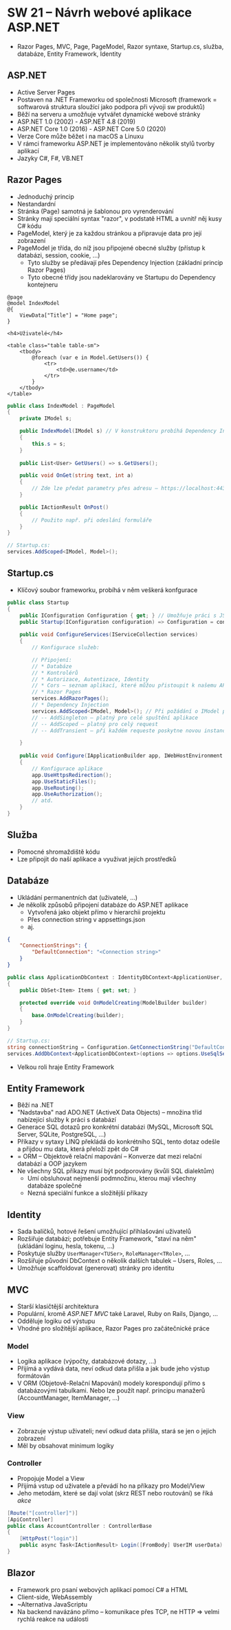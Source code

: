 # SW 21 – Návrh webové aplikace <span>ASP.NET</span>

* Razor Pages, MVC, Page, PageModel, Razor syntaxe, Startup.cs, služba, databáze, Entity Framework, Identity

## <span>ASP.NET</span>

* Active Server Pages
* Postaven na .NET Frameworku od společnosti Microsoft (framework = softwarová struktura sloužící jako podpora při vývoji sw produktů)
* Běží na serveru a umožňuje vytvářet dynamické webové stránky
* <span>ASP.NET</span> 1.0 (2002) - <span>ASP.NET</span> 4.8 (2019)
* <span>ASP.NET</span> Core 1.0 (2016) - <span>ASP.NET</span> Core 5.0 (2020)
* Verze Core může běžet i na macOS a Linuxu
* V rámci frameworku <span>ASP.NET</span> je implementováno několik stylů tvorby aplikací
* Jazyky C#, F#, <span>VB.NET</span>

## Razor Pages

* Jednoduchý princip
* Nestandardní
* Stránka (Page) samotná je šablonou pro vyrenderování
* Stránky mají speciální syntax "razor", v podstatě HTML a uvnitř něj kusy C# kódu
* PageModel, který je za každou stránkou a připravuje data pro její zobrazení
* PageModel je třída, do níž jsou připojené obecné služby (přístup k databázi, session, cookie, ...)
  * Tyto služby se předávají přes Dependency Injection (základní princip Razor Pages)
  * Tyto obecné třídy jsou nadeklarovány ve Startupu do Dependency kontejneru

``` razor
@page
@model IndexModel
@{
    ViewData["Title"] = "Home page";
}

<h4>Uživatelé</h4>

<table class="table table-sm">
    <tbody>
        @foreach (var e in Model.GetUsers()) {
            <tr>
                <td>@e.username</td>
            </tr>
        }
    </tbody>
</table>
```

``` csharp
public class IndexModel : PageModel
{
    private IModel s;

    public IndexModel(IModel s) // V konstruktoru probíhá Dependency Injection
    {
        this.s = s;
    }
    
    public List<User> GetUsers() => s.GetUsers();

    public void OnGet(string text, int a)
    {
        // Zde lze předat parametry přes adresu – https://localhost:44363/?a=3&text=Hello
    }

    public IActionResult OnPost()
    {
        // Použito např. při odeslání formuláře
    }
}

// Startup.cs:
services.AddScoped<IModel, Model>();
```

## Startup.cs

* Klíčový soubor frameworku, probíhá v něm veškerá konfgurace

``` csharp
public class Startup
{
    public IConfiguration Configuration { get; } // Umožňuje práci s JSON konfigurací (appsettings.json)
    public Startup(IConfiguration configuration) => Configuration = configuration;
    
    public void ConfigureServices(IServiceCollection services)
    {
        // Konfigurace služeb:

        // Připojení:
        // * Databáze
        // * Kontrolérů
        // * Autorizace, Autentizace, Identity
        // * Cors – seznam aplikací, které můžou přistoupit k našemu API
        // * Razor Pages
        services.AddRazorPages();
        // * Dependency Injection
        services.AddScoped<IModel, Model>(); // Při požádání o IModel poskytne Model
        // -- AddSingleton – platný pro celé spuštění aplikace
        // -- AddScoped – platný pro celý request
        // -- AddTransient – při každém requeste poskytne novou instanci

    }
    
    public void Configure(IApplicationBuilder app, IWebHostEnvironment env)
    {
        // Konfigurace aplikace
        app.UseHttpsRedirection();
        app.UseStaticFiles();
        app.UseRouting();
        app.UseAuthorization();
        // atd.
    }
}
```

## Služba

* Pomocné shromaždiště kódu
* Lze připojit do naší aplikace a využivat jejích prostředků

## Databáze

* Ukládání permanentních dat (uživatelé, ...)
* Je několik způsobů připojení databáze do <span>ASP.NET</span> aplikace
  * Vytvořená jako objekt přímo v hierarchii projektu
  * Přes connection string v appsettings.json
  * aj.

``` json
{
    "ConnectionStrings": {
        "DefaultConnection": "<Connection string>"
    }
}
```

``` csharp
public class ApplicationDbContext : IdentityDbContext<ApplicationUser, ApplicationRole, Guid>
{
    public DbSet<Item> Items { get; set; }

    protected override void OnModelCreating(ModelBuilder builder)
    {
        base.OnModelCreating(builder);
    }
}

// Startup.cs:
string connectionString = Configuration.GetConnectionString("DefaultConnection");
services.AddDbContext<ApplicationDbContext>(options => options.UseSqlServer(connectionString));
```

* Velkou roli hraje Entity Framework

## Entity Framework

* Běží na .NET
* "Nadstavba" nad <span>ADO</span>.NET (ActiveX Data Objects) – množina tříd nabízející služby k práci s databází
* Generace SQL dotazů pro konkrétní databázi (MySQL, Microsoft SQL Server, SQLite, PostgreSQL, ...)
* Příkazy v sytaxy LINQ překládá do konkrétního SQL, tento dotaz odešle a přijdou mu data, která přeloží zpět do C#
* = ORM – Objektově relační mapování – Konverze dat mezi relační databází a OOP jazykem
* Ne všechny SQL příkazy musí být podporovány (kvůli SQL dialektům)
  * Umí obsluhovat nejmenší podmnožinu, kterou mají všechny databáze společné
  * Nezná speciální funkce a složitější příkazy

## Identity

* Sada balíčků, hotové řešení umožňující přihlašování uživatelů
* Rozšiřuje databázi; potřebuje Entity Framework, "staví na něm" (ukládání loginu, hesla, tokenu, ...)
* Poskytuje služby `UserManager<TUSer>`, `RoleManager<TRole>`,  ...
* Rozšiřuje původní DbContext o několik dalších tabulek – Users, Roles, ...
* Umožňuje scaffoldovat (generovat) stránky pro identitu

## MVC

* Starší klasičtější architektura
* Populární, kromě _<span>ASP.NET</span> MVC_ také Laravel, Ruby on Rails, Django, ...
* Odděluje logiku od výstupu
* Vhodné pro složitější aplikace, Razor Pages pro začátečnické práce

### Model

* Logika aplikace (výpočty, databázové dotazy, ...)
* Přijímá a vydává data, neví odkud data přišla a jak bude jeho výstup formátován
* V ORM (Objetově-Relační Mapování) modely korespondují přímo s databázovými tabulkami. Nebo lze použít např. principu manažerů (AccountManager, ItemManager, ...)

### View

* Zobrazuje výstup uživateli; neví odkud data přišla, stará se jen o jejich zobrazení
* Měl by obsahovat minimum logiky

### Controller

* Propojuje Model a View
* Přijímá vstup od uživatele a převádí ho na příkazy pro Model/View
* Jeho metodám, které se dají volat (skrz REST nebo routování) se říká _akce_

``` csharp
[Route("[controller]")]
[ApiController]
public class AccountController : ControllerBase
{
    [HttpPost("login")]
    public async Task<IActionResult> Login([FromBody] UserIM userData) { /* ... */ }
}
```

## Blazor

* Framework pro psaní webových aplikací pomocí C# a HTML
* Client-side, WebAssembly
* ~Alternativa JavaScriptu
* Na backend navázáno přímo – komunikace přes TCP, ne HTTP => velmi rychlá reakce na události
